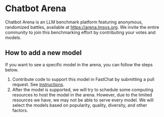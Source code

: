 # Chatbot Arena
Chatbot Arena is an LLM benchmark platform featuring anonymous, randomized battles, available at https://arena.lmsys.org.
We invite the entire community to join this benchmarking effort by contributing your votes and models.

## How to add a new model
If you want to see a specific model in the arena, you can follow the steps below.

1. Contribute code to support this model in FastChat by submitting a pull request. See [instructions](model_support.md#how-to-supporte-a-new-model).
2. After the model is supported, we will try to schedule some computing resources to host the model in the arena. However, due to the limited resources we have, we may not be able to serve every model. We will select the models based on popularity, quality, diversity, and other factors.
